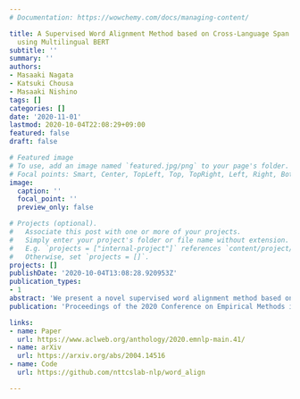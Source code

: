 ```yaml
---
# Documentation: https://wowchemy.com/docs/managing-content/

title: A Supervised Word Alignment Method based on Cross-Language Span Prediction
  using Multilingual BERT
subtitle: ''
summary: ''
authors:
- Masaaki Nagata
- Katsuki Chousa
- Masaaki Nishino
tags: []
categories: []
date: '2020-11-01'
lastmod: 2020-10-04T22:08:29+09:00
featured: false
draft: false

# Featured image
# To use, add an image named `featured.jpg/png` to your page's folder.
# Focal points: Smart, Center, TopLeft, Top, TopRight, Left, Right, BottomLeft, Bottom, BottomRight.
image:
  caption: ''
  focal_point: ''
  preview_only: false

# Projects (optional).
#   Associate this post with one or more of your projects.
#   Simply enter your project's folder or file name without extension.
#   E.g. `projects = ["internal-project"]` references `content/project/deep-learning/index.md`.
#   Otherwise, set `projects = []`.
projects: []
publishDate: '2020-10-04T13:08:28.920953Z'
publication_types:
- 1
abstract: 'We present a novel supervised word alignment method based on cross-language span prediction. We first formalize a word alignment problem as a collection of independent predictions from a token in the source sentence to a span in the target sentence. As this is equivalent to a SQuAD v2.0 style question answering task, we then solve this problem by using multilingual BERT, which is fine-tuned on a manually created gold word alignment data. We greatly improved the word alignment accuracy by adding the context of the token to the question. In the experiments using five word alignment datasets among Chinese, Japanese, German, Romanian, French, and English, we show that the proposed method significantly outperformed previous supervised and unsupervised word alignment methods without using any bitexts for pretraining. For example, we achieved an F1 score of 86.7 for the Chinese-English data, which is 13.3 points higher than the previous state-of-the-art supervised methods.'
publication: 'Proceedings of the 2020 Conference on Empirical Methods in Natural Language Processing (EMNLP 2020)'

links:
- name: Paper
  url: https://www.aclweb.org/anthology/2020.emnlp-main.41/
- name: arXiv
  url: https://arxiv.org/abs/2004.14516
- name: Code
  url: https://github.com/nttcslab-nlp/word_align

---
```

